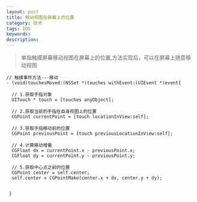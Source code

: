 ```yaml
---
layout: post
title: 移动视图在屏幕上的位置
category: 技术
tags: IOS
keywords:
description:
---
```


>单指触摸屏幕移动视图在屏幕上的位置,方法实现后，可以在屏幕上随意移动视图

	// 触摸事件方法---移动
	- (void)touchesMoved:(NSSet *)touches withEvent:(UIEvent *)event{

  	  // 1.获取手指对象
  	  UITouch * touch = [touches anyObject];
    
  	  // 2.获取当前的手指在自身视图上的位置
  	  CGPoint currentPoint = [touch locationInView:self];
   	 
  	  // 3.获取手指移动前的位置
  	  CGPoint previousPoint = [touch previousLocationInView:self];
    
   	  // 4.计算移动增量
      CGFloat dx = currentPoint.x - previousPoint.x;
      CGFloat dy = currentPoint.y - previousPoint.y;
    
      // 5.获取中心点之前的位置
      CGPoint center = self.center;
      self.center = CGPointMake(center.x + dx, center.y + dy);
    

	 }